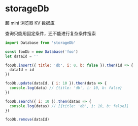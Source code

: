 # storageDb

超 mini 浏览器 KV 数据库

查询只能用固定条件，还不能进行复杂条件搜索

```javascript
import Database from 'storageDb'

const fooDb = new Database('foo')
let dataId = ''

fooDb.insert({ title: 'db', i: 0, b: false }).then(id => {
  dataId = id
})

fooDb.update(dataId, { i: 10 }).then(data => {
  console.log(data) // {title: 'db', i: 10, b: false}
})

fooDb.search({ i: 10 }).then(datas => {
  console.log(datas) // [{title: 'db', i: 10, b: false}]
})

fooDb.remove(dataId)
```
